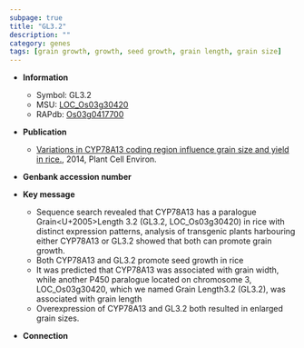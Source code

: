 ```yaml
---
subpage: true
title: "GL3.2"
description: ""
category: genes
tags: [grain growth, growth, seed growth, grain length, grain size]
---
```


* **Information**  
    + Symbol: GL3.2  
    + MSU: [LOC_Os03g30420](http://rice.plantbiology.msu.edu/cgi-bin/ORF_infopage.cgi?orf=LOC_Os03g30420)  
    + RAPdb: [Os03g0417700](http://rapdb.dna.affrc.go.jp/viewer/gbrowse_details/irgsp1?name=Os03g0417700)  

* **Publication**  
    + [Variations in CYP78A13 coding region influence grain size and yield in rice.](http://www.ncbi.nlm.nih.gov/pubmed?term=Variations+in+CYP78A13+coding+region+influence+grain+size+and+yield+in+rice.%5BTitle%5D), 2014, Plant Cell Environ.

* **Genbank accession number**  

* **Key message**  
    + Sequence search revealed that CYP78A13 has a paralogue Grain<U+2005>Length 3.2 (GL3.2, LOC_Os03g30420) in rice with distinct expression patterns, analysis of transgenic plants harbouring either CYP78A13 or GL3.2 showed that both can promote grain growth.
    + Both CYP78A13 and GL3.2 promote seed growth in rice
    + It was predicted that CYP78A13 was associated with grain width, while another P450 paralogue located on chromosome 3, LOC_Os03g30420, which we named Grain Length3.2 (GL3.2), was associated with grain length
    + Overexpression of CYP78A13 and GL3.2 both resulted in enlarged grain sizes.

* **Connection**  



